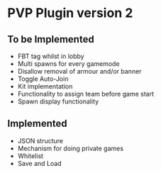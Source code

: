 PVP Plugin version 2
===========
## To be Implemented
* FBT tag whilst in lobby  
* Multi spawns for every gamemode
* Disallow removal of armour and/or banner
* Toggle Auto-Join
* Kit implementation
* Functionality to assign team before game start
* Spawn display functionality

## Implemented
* JSON structure
* Mechanism for doing private games
* Whitelist
* Save and Load